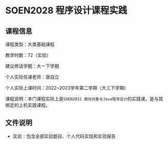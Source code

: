 # SOEN2028 程序设计课程实践

## 课程信息

课程类型：大类基础课程

教学时数：72（实验）

建议修读学期：大一下学期

个人实际任课老师：唐自立

个人实际上课时间：2022~2023学年第二学期（大三下学期）

课程说明：本门课程实际上是`SOEN2031 面向对象与Java程序设计`的实践课，是与其绑定的上机实践课程。

## 文件说明

- 实验：包含全部实验题目、个人代码实现和实验报告
